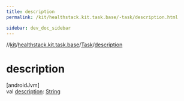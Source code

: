 ```yaml
---
title: description
permalink: /kit/healthstack.kit.task.base/-task/description.html

sidebar: dev_doc_sidebar
---
```

//[kit](../../../kit.html)/[healthstack.kit.task.base](../index.html)/[Task](index.html)/[description](description.html)



# description



[androidJvm]\
val [description](description.html): [String](https://kotlinlang.org/api/latest/jvm/stdlib/kotlin/-string/index.html)




